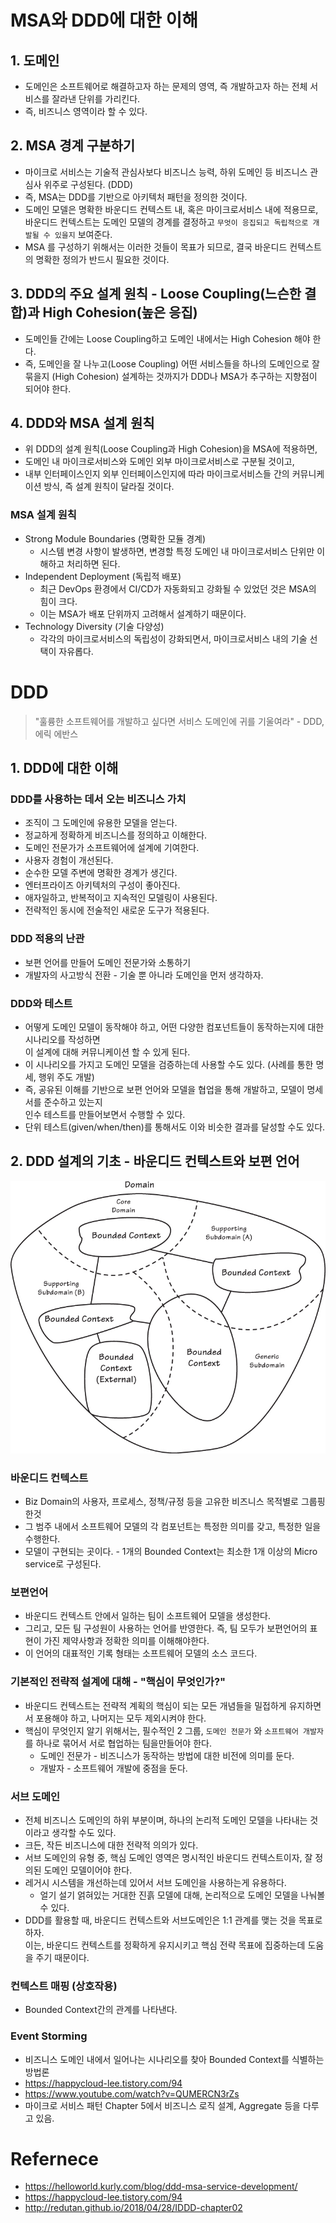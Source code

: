 # MSA와 DDD에 대한 이해

## 1. 도메인

* 도메인은 소프트웨어로 해결하고자 하는 문제의 영역, 즉 개발하고자 하는 전체 서비스를 잘라낸 단위를 가리킨다.
* 즉, 비즈니스 영역이라 할 수 있다.


## 2. MSA 경계 구분하기

* 마이크로 서비스는 기술적 관심사보다 비즈니스 능력, 하위 도메인 등 비즈니스 관심사 위주로 구성된다. (DDD)
* 즉, MSA는 DDD를 기반으로 아키텍처 패턴을 정의한 것이다.
* 도메인 모델은 명확한 바운디드 컨텍스트 내, 혹은 마이크로서비스 내에 적용므로,<br>
바운디드 컨텍스트는 도메인 모델의 경계를 결정하고 `무엇이 응집되고 독립적으로 개발될 수 있을지` 보여준다.
* MSA 를 구성하기 위해서는 이러한 것들이 목표가 되므로, 결국 바운디드 컨텍스트의 명확한 정의가 반드시 필요한 것이다.

## 3. DDD의 주요 설계 원칙 - Loose Coupling(느슨한 결합)과 High Cohesion(높은 응집)

* 도메인들 간에는 Loose Coupling하고 도메인 내에서는 High Cohesion 해야 한다.
* 즉, 도메인을 잘 나누고(Loose Coupling) 어떤 서비스들을 하나의 도메인으로 잘 묶을지 (High Cohesion) 설계하는 것까지가 DDD나 MSA가 추구하는 지향점이 되어야 한다.

## 4. DDD와 MSA 설계 원칙

* 위 DDD의 설계 원칙(Loose Coupling과 High Cohesion)을 MSA에 적용하면, 
* 도메인 내 마이크로서비스와 도메인 외부 마이크로서비스로 구분될 것이고, 
* 내부 인터페이스인지 외부 인터페이스인지에 따라 마이크로서비스들 간의 커뮤니케이션 방식, 즉 설계 원칙이 달라질 것이다.

### MSA 설계 원칙

* Strong Module Boundaries (명확한 모듈 경계)   
    * 시스템 변경 사항이 발생하면, 변경할 특정 도메인 내 마이크로서비스 단위만 이해하고 처리하면 된다.
* Independent Deployment (독립적 배포) 
    * 최근 DevOps 환경에서 CI/CD가 자동화되고 강화될 수 있었던 것은 MSA의 힘이 크다. 
    * 이는 MSA가 배포 단위까지 고려해서 설계하기 때문이다.
* Technology Diversity (기술 다양성)
    * 각각의 마이크로서비스의 독립성이 강화되면서, 마이크로서비스 내의 기술 선택이 자유롭다.


# DDD

> "훌륭한 소프트웨어를 개발하고 싶다면 서비스 도메인에 귀를 기울여라" - DDD, 에릭 에반스

## 1. DDD에 대한 이해

### DDD를 사용하는 데서 오는 비즈니스 가치

* 조직이 그 도메인에 유용한 모델을 얻는다.
* 정교하게 정확하게 비즈니스를 정의하고 이해한다.
* 도메인 전문가가 소프트웨어에 설계에 기여한다.
* 사용자 경험이 개선된다.
* 순수한 모델 주변에 명확한 경계가 생긴다.
* 엔터프라이즈 아키텍처의 구성이 좋아진다.
* 애자일하고, 반복적이고 지속적인 모델링이 사용된다.
* 전략적인 동시에 전술적인 새로운 도구가 적용된다.

### DDD 적용의 난관

* 보편 언어를 만들어 도메인 전문가와 소통하기
* 개발자의 사고방식 전환 - 기술 뿐 아니라 도메인을 먼저 생각하자.

### DDD와 테스트

* 어떻게 도메인 모델이 동작해야 하고, 어떤 다양한 컴포넌트들이 동작하는지에 대한 시나리오를 작성하면<br>
이 설계에 대해 커뮤니케이션 할 수 있게 된다. 
* 이 시나리오를 가지고 도메인 모델을 검증하는데 사용할 수도 있다. (사례를 통한 명세, 행위 주도 개발)
* 즉, 공유된 이해를 기반으로 보편 언어와 모델을 협업을 통해 개발하고, 모델이 명세서를 준수하고 있는지<br>
인수 테스트를 만들어보면서 수행할 수 있다.
* 단위 테스트(given/when/then)를 통해서도 이와 비슷한 결과를 달성할 수도 있다. 

## 2. DDD 설계의 기초 - 바운디드 컨텍스트와 보편 언어

![도메인 맵핑](./resources/01-01.jpeg)

### 바운디드 컨텍스트

* Biz Domain의 사용자, 프로세스, 정책/규정 등을 고유한 비즈니스 목적별로 그룹핑한것
* 그 범주 내에서 소프트웨어 모델의 각 컴포넌트는 특정한 의미를 갖고, 특정한 일을 수행한다.
* 모델이 구현되는 곳이다. - 1개의 Bounded Context는 최소한 1개 이상의 Micro service로 구성된다.

### 보편언어

* 바운디드 컨텍스트 안에서 일하는 팀이 소프트웨어 모델을 생성한다.
* 그리고, 모든 팀 구성원이 사용하는 언어를 반영한다. 즉, 팀 모두가 보편언어의 표현이 가진 제약사항과 정확한 의미를 이해해야한다.
* 이 언어의 대표적인 기록 형태는 소프트웨어 모델의 소스 코드다.

### 기본적인 전략적 설계에 대해 - "핵심이 무엇인가?"

* 바운디드 컨텍스트는 전략적 계획의 핵심이 되는 모든 개념들을 밀접하게 유지하면서 포용해야 하고, 나머지는 모두 제외시켜야 한다. 
* 핵심이 무엇인지 알기 위해서는, 필수적인 2 그룹, `도메인 전문가` 와 `소프트웨어 개발자`를 하나로 묶어서 서로 협업하는 팀을만들어야 한다.
    * 도메인 전문가 - 비즈니스가 동작하는 방법에 대한 비전에 의미를 둔다.
    * 개발자 - 소프트웨어 개발에 중점을 둔다. 

### 서브 도메인 

* 전체 비즈니스 도메인의 하위 부분이며, 하나의 논리적 도메인 모델을 나타내는 것이라고 생각할 수도 있다. 
* 크든, 작든 비즈니스에 대한 전략적 의의가 있다. 
* 서브 도메인의 유형 중, 핵심 도메인 영역은 명시적인 바운디드 컨텍스트이자, 잘 정의된 도메인 모델이어야 한다.
* 레거시 시스템을 개선하는데 있어서 서브 도메인을 사용하는게 유용하다.
    * 얼기 설기 얽혀있는 거대한 진흙 모델에 대해, 논리적으로 도메인 모델을 나눠볼 수 있다. 
* DDD를 활용할 때, 바운디드 컨텍스트와 서브도메인은 1:1 관계를 맺는 것을 목표로 하자. <br>
이는, 바운디드 컨텍스트를 정확하게 유지시키고 핵심 전략 목표에 집중하는데 도움을 주기 때문이다.

### 컨텍스트 매핑 (상호작용) 

* Bounded Context간의 관계를 나타낸다.

### Event Storming

* 비즈니스 도메인 내에서 일어나는 시나리오를 찾아 Bounded Context를 식별하는 방법론
* https://happycloud-lee.tistory.com/94
* https://www.youtube.com/watch?v=QUMERCN3rZs
* 마이크로 서비스 패턴 Chapter 5에서 비즈니스 로직 설계, Aggregate 등을 다루고 있음.


# Refernece
* https://helloworld.kurly.com/blog/ddd-msa-service-development/
* https://happycloud-lee.tistory.com/94
* http://redutan.github.io/2018/04/28/IDDD-chapter02

